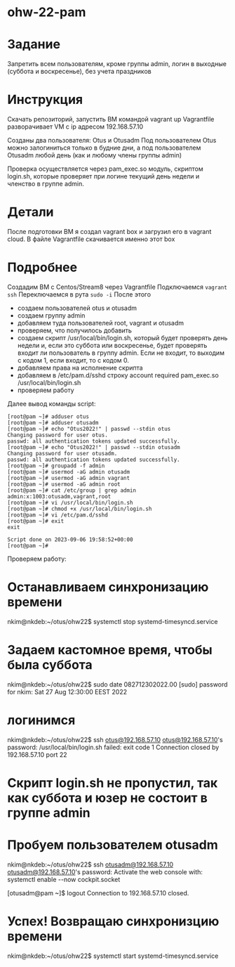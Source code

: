 # ohw-22-pam

# Задание
Запретить всем пользователям, кроме группы admin, логин в выходные (суббота и воскресенье), без учета праздников

# Инструкция
Скачать репозиторий, запустить ВМ командой vagrant up
Vagrantfile разворачивает VM с ip адресом 192.168.57.10

Созданы два пользователя: Otus и Otusadm
Под пользователем Otus можно залогиниться только в будние дни, а под пользователем Otusadm любой день (как и любому члены группы admin)

Проверка осуществляется через pam_exec.so модуль, скриптом login.sh, которые проверяет при логине текущий день недели и членство в группе admin.

# Детали
После подготовки ВМ я создал vagrant box и загрузил его в vagrant cloud. В файле Vagrantfile скачивается именно этот box

# Подробнее
Создадим ВМ с Centos/Stream8 через Vagrantfile
Подключаемся
```vagrant ssh```
Переключаемся в рута
```sudo -i```
После этого 
- создаем пользователей otus и otusadm
- создаем группу admin
- добавляем туда пользователей root, vagrant и otusadm
- проверяем, что получилось добавить
- создаем скрипт /usr/local/bin/login.sh, который будет проверять день недели и, если это суббота или воскресенье, будет проверять входит ли пользователь в группу admin.
Если не входит, то выходим с кодом 1, если входит, то с кодом 0.
- добавляем права на исполнение скрипта
- добавляем в /etc/pam.d/sshd строку account required pam_exec.so /usr/local/bin/login.sh
- проверяем работу

Далее вывод команды script:
```
[root@pam ~]# adduser otus
[root@pam ~]# adduser otusadm
[root@pam ~]# echo "Otus2022!" | passwd --stdin otus
Changing password for user otus.
passwd: all authentication tokens updated successfully.
[root@pam ~]# echo "Otus2022!" | passwd --stdin otusadm
Changing password for user otusadm.
passwd: all authentication tokens updated successfully.
[root@pam ~]# groupadd -f admin
[root@pam ~]# usermod -aG admin otusadm
[root@pam ~]# usermod -aG admin vagrant
[root@pam ~]# usermod -aG admin root
[root@pam ~]# cat /etc/group | grep admin
admin:x:1003:otusadm,vagrant,root
[root@pam ~]# vi /usr/local/bin/login.sh
[root@pam ~]# chmod +x /usr/local/bin/login.sh
[root@pam ~]# vi /etc/pam.d/sshd 
[root@pam ~]# exit
exit

Script done on 2023-09-06 19:58:52+00:00
[root@pam ~]# 
```
Проверяем работу:

# Останавливаем синхронизацию времени
nkim@nkdeb:~/otus/ohw22$ systemctl stop systemd-timesyncd.service 
# Задаем кастомное время, чтобы была суббота
nkim@nkdeb:~/otus/ohw22$ sudo date 082712302022.00
[sudo] password for nkim: 
Sat 27 Aug 12:30:00 EEST 2022
# логинимся
nkim@nkdeb:~/otus/ohw22$ ssh otus@192.168.57.10
otus@192.168.57.10's password: 
/usr/local/bin/login.sh failed: exit code 1
Connection closed by 192.168.57.10 port 22
# Скрипт login.sh не пропустил, так как суббота и юзер не состоит в группе admin
# Пробуем пользователем otusadm
nkim@nkdeb:~/otus/ohw22$ ssh otusadm@192.168.57.10
otusadm@192.168.57.10's password: 
Activate the web console with: systemctl enable --now cockpit.socket

[otusadm@pam ~]$ logout
Connection to 192.168.57.10 closed.
# Успех! Возвращаю синхронизцию времени
nkim@nkdeb:~/otus/ohw22$ systemctl start systemd-timesyncd.service 
